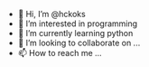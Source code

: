 - 👋 Hi, I’m @hckoks
- 👀 I’m interested in programming
- 🌱 I’m currently learning python
- 💞️ I’m looking to collaborate on ...
- 📫 How to reach me ...

<!---
hckoks/hckoks is a ✨ special ✨ repository because its `README.md` (this file) appears on your GitHub profile.
You can click the Preview link to take a look at your changes.
--->

